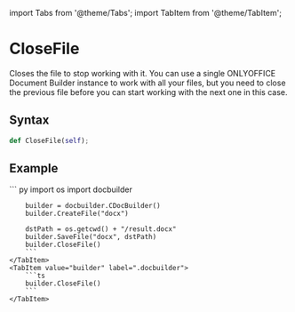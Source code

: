 import Tabs from '@theme/Tabs';
import TabItem from '@theme/TabItem';

# CloseFile

Closes the file to stop working with it. You can use a single ONLYOFFICE Document Builder instance to work with all your files, but you need to close the previous file before you can start working with the next one in this case.

## Syntax

```py
def CloseFile(self);
```

## Example

<Tabs>
    <TabItem value="python" label="Python">
        ``` py
        import os
        import docbuilder

        builder = docbuilder.CDocBuilder()
        builder.CreateFile("docx")

        dstPath = os.getcwd() + "/result.docx"
        builder.SaveFile("docx", dstPath)
        builder.CloseFile()
        ```
    </TabItem>
    <TabItem value="builder" label=".docbuilder">
        ```ts
        builder.CloseFile()
        ```
    </TabItem>
</Tabs>
